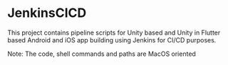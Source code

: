 # JenkinsCICD
This project contains pipeline scripts for Unity based and Unity in Flutter based Android and iOS app building using Jenkins for CI/CD purposes.

Note: The code, shell commands and paths are MacOS oriented
